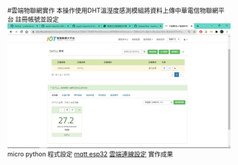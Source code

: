 #雲端物聯網實作
本操作使用DHT溫溼度感測模組將資料上傳中華電信物聯網平台
註冊帳號並設定
![image](https://github.com/YooYooo/image/blob/main/%E9%9B%B2%E7%AB%AF%E9%A0%81%E9%9D%A2%E8%A8%AD%E5%AE%9A.jpg?raw=true)
micro python 程式設定
[mqtt esp32](https://github.com/YooYooo/image/blob/main/Lab-MQTT-DHT.py)
[雲端連線設定](https://github.com/YooYooo/image/blob/main/CHT-iotmqtt.py)
實作成果
